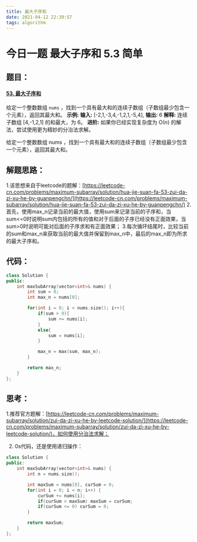 ```yaml
---
title: 最大子序和
date: 2021-04-12 22:39:57
tags: algorithm
---
```

# 今日一题 最大子序和 5.3 简单

## 题目：
#### [53. 最大子序和](https://leetcode-cn.com/problems/maximum-subarray/)

给定一个整数数组 `nums` ，找到一个具有最大和的连续子数组（子数组最少包含一个元素），返回其最大和。
**示例:**
**输入:** [-2,1,-3,4,-1,2,1,-5,4],
**输出:** 6
**解释:** 连续子数组 [4,-1,2,1] 的和最大，为 6。
**进阶:**
如果你已经实现复杂度为 O(_n_) 的解法，尝试使用更为精妙的分治法求解。


给定一个整数数组 nums ，找到一个具有最大和的连续子数组（子数组最少包含一个元素），返回其最大和。


## 解题思路：
1.该思想来自于leetcode的题解：[https://leetcode-cn.com/problems/maximum-subarray/solution/hua-jie-suan-fa-53-zui-da-zi-xu-he-by-guanpengchn/](https://leetcode-cn.com/problems/maximum-subarray/solution/hua-jie-suan-fa-53-zui-da-zi-xu-he-by-guanpengchn/)
2.首先，使用max_n记录当前的最大值，使用sum来记录当前的子序和，当sum<=0时说明sum内包括的所有的值和对于后面的子序已经没有正面效果，当sum>0时说明可能对后面的子序求和有正面效果；
3.每次循环结尾时，比较当前的sum和max_n来获取当前的最大值并保留到max_n中，最后的max_n即为所求的最大子序和。


## 代码：
```cpp
class Solution {
public:
    int maxSubArray(vector<int>& nums) {
        int sum = 0;
        int max_n = nums[0];

        for(int i = 0; i < nums.size(); i++){
            if(sum > 0){
                sum += nums[i];
            }
            else{
                sum = nums[i];
            }

            max_n = max(sum, max_n); 
        }

        return max_n;
    }
};
```


## 思考：
1.推荐官方题解：[https://leetcode-cn.com/problems/maximum-subarray/solution/zui-da-zi-xu-he-by-leetcode-solution/](https://leetcode-cn.com/problems/maximum-subarray/solution/zui-da-zi-xu-he-by-leetcode-solution/)，如何使用分治法求解；

2. 0s代码，还是使用递归操作：
```cpp
class Solution {
public:
    int maxSubArray(vector<int>& nums) {
        int n = nums.size();

        int maxSum = nums[0], curSum = 0;
        for(int i = 0; i < n; i++) {
            curSum += nums[i];
            if(curSum > maxSum) maxSum = curSum;
            if(curSum <= 0) curSum = 0;
        }

        return maxSum;
    }
};
```
